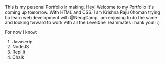 This is my personal Portfolio in making.
Hey! Welcome to my Portfolio It's coming up tomorrow.
With HTML and CSS.
I am Krishna Raju Ghoman trying tio learn web development with @NeogCamp
I am enjoying to do the same and looking forward to work with all the LevelOne Teammates
Thank you!!  :)

For now I know:

1. Javascript
1. NodeJS
1. Repl.it
1. Chalk